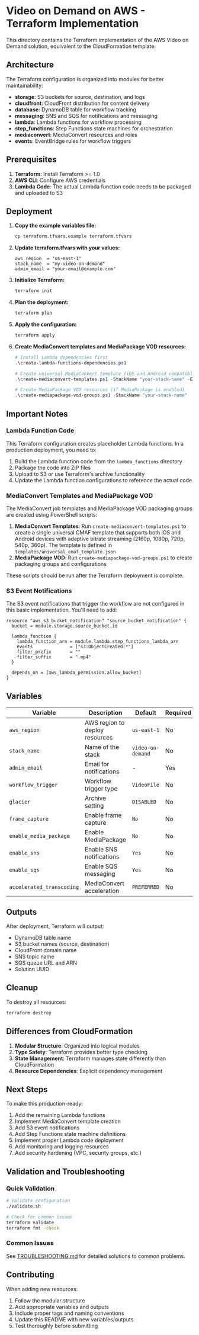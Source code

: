 # Video on Demand on AWS - Terraform Implementation

This directory contains the Terraform implementation of the AWS Video on Demand solution, equivalent to the CloudFormation template.

## Architecture

The Terraform configuration is organized into modules for better maintainability:

- **storage**: S3 buckets for source, destination, and logs
- **cloudfront**: CloudFront distribution for content delivery
- **database**: DynamoDB table for workflow tracking
- **messaging**: SNS and SQS for notifications and messaging
- **lambda**: Lambda functions for workflow processing
- **step_functions**: Step Functions state machines for orchestration
- **mediaconvert**: MediaConvert resources and roles
- **events**: EventBridge rules for workflow triggers

## Prerequisites

1. **Terraform**: Install Terraform >= 1.0
2. **AWS CLI**: Configure AWS credentials
3. **Lambda Code**: The actual Lambda function code needs to be packaged and uploaded to S3

## Deployment

1. **Copy the example variables file:**
   ```bash
   cp terraform.tfvars.example terraform.tfvars
   ```

2. **Update terraform.tfvars with your values:**
   ```hcl
   aws_region  = "us-east-1"
   stack_name  = "my-video-on-demand"
   admin_email = "your-email@example.com"
   ```

3. **Initialize Terraform:**
   ```bash
   terraform init
   ```

4. **Plan the deployment:**
   ```bash
   terraform plan
   ```

5. **Apply the configuration:**
   ```bash
   terraform apply
   ```

6. **Create MediaConvert templates and MediaPackage VOD resources:**
   ```powershell
   # Install Lambda dependencies first
   .\create-lambda-functions-dependencies.ps1
   
   # Create universal MediaConvert template (iOS and Android compatible)
   .\create-mediaconvert-templates.ps1 -StackName "your-stack-name" -EnableMediaPackage "Yes"
   
   # Create MediaPackage VOD resources (if MediaPackage is enabled)
   .\create-mediapackage-vod-groups.ps1 -StackName "your-stack-name"
   ```

## Important Notes

### Lambda Function Code

This Terraform configuration creates placeholder Lambda functions. In a production deployment, you need to:

1. Build the Lambda function code from the `lambda_functions` directory
2. Package the code into ZIP files
3. Upload to S3 or use Terraform's archive functionality
4. Update the Lambda function configurations to reference the actual code

### MediaConvert Templates and MediaPackage VOD

The MediaConvert job templates and MediaPackage VOD packaging groups are created using PowerShell scripts:

1. **MediaConvert Templates**: Run `create-mediaconvert-templates.ps1` to create a single universal CMAF template that supports both iOS and Android devices with adaptive bitrate streaming (2160p, 1080p, 720p, 540p, 360p). The template is defined in `templates/universal_cmaf_template.json`
2. **MediaPackage VOD**: Run `create-mediapackage-vod-groups.ps1` to create packaging groups and configurations

These scripts should be run after the Terraform deployment is complete.

### S3 Event Notifications

The S3 event notifications that trigger the workflow are not configured in this basic implementation. You'll need to add:

```hcl
resource "aws_s3_bucket_notification" "source_bucket_notification" {
  bucket = module.storage.source_bucket.id

  lambda_function {
    lambda_function_arn = module.lambda.step_functions_lambda_arn
    events              = ["s3:ObjectCreated:*"]
    filter_prefix       = ""
    filter_suffix       = ".mp4"
  }

  depends_on = [aws_lambda_permission.allow_bucket]
}
```

## Variables

| Variable | Description | Default | Required |
|----------|-------------|---------|----------|
| `aws_region` | AWS region to deploy resources | `us-east-1` | No |
| `stack_name` | Name of the stack | `video-on-demand` | No |
| `admin_email` | Email for notifications | - | Yes |
| `workflow_trigger` | Workflow trigger type | `VideoFile` | No |
| `glacier` | Archive setting | `DISABLED` | No |
| `frame_capture` | Enable frame capture | `No` | No |
| `enable_media_package` | Enable MediaPackage | `No` | No |
| `enable_sns` | Enable SNS notifications | `Yes` | No |
| `enable_sqs` | Enable SQS messaging | `Yes` | No |
| `accelerated_transcoding` | MediaConvert acceleration | `PREFERRED` | No |

## Outputs

After deployment, Terraform will output:

- DynamoDB table name
- S3 bucket names (source, destination)
- CloudFront domain name
- SNS topic name
- SQS queue URL and ARN
- Solution UUID

## Cleanup

To destroy all resources:

```bash
terraform destroy
```

## Differences from CloudFormation

1. **Modular Structure**: Organized into logical modules
2. **Type Safety**: Terraform provides better type checking
3. **State Management**: Terraform manages state differently than CloudFormation
4. **Resource Dependencies**: Explicit dependency management

## Next Steps

To make this production-ready:

1. Add the remaining Lambda functions
2. Implement MediaConvert template creation
3. Add S3 event notifications
4. Add Step Functions state machine definitions
5. Implement proper Lambda code deployment
6. Add monitoring and logging resources
7. Add security hardening (VPC, security groups, etc.)

## Validation and Troubleshooting

### Quick Validation
```bash
# Validate configuration
./validate.sh

# Check for common issues
terraform validate
terraform fmt -check
```

### Common Issues
See [TROUBLESHOOTING.md](TROUBLESHOOTING.md) for detailed solutions to common problems.

## Contributing

When adding new resources:

1. Follow the modular structure
2. Add appropriate variables and outputs
3. Include proper tags and naming conventions
4. Update this README with new variables/outputs
5. Test thoroughly before submitting
